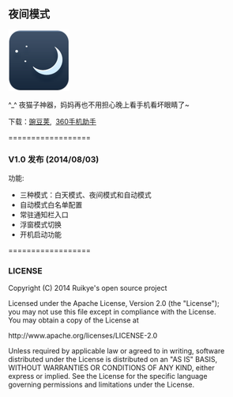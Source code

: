 <h2>夜间模式</h2>

<img src="res/drawable-hdpi/ic_launcher.png"/>

^_^   夜猫子神器，妈妈再也不用担心晚上看手机看坏眼睛了~

下载：<a href="http://www.wandoujia.com/apps/com.awaysoft.nightlymode">豌豆荚</a>,&nbsp;&nbsp;<a href="http://zhushou.360.cn/detail/index/soft_id/1906239?recrefer=SE_D_%E5%A4%9C%E9%97%B4%E6%A8%A1%E5%BC%8F">360手机助手</a>

<!-- 插入新版本 -->

==================
<h3>V1.0 发布 (2014/08/03)</h3>
<p><p>功能:</p>
<ul>
  <li>三种模式：白天模式、夜间模式和自动模式</li>
  <li>自动模式白名单配置</li>
  <li>常驻通知栏入口</li>
  <li>浮窗模式切换</li>
  <li>开机启动功能</li>
</ul></p>

==================
<h3>LICENSE</h3>
<p><p>Copyright (C) 2014 Ruikye's open source project</p>
   Licensed under the Apache License, Version 2.0 (the "License");<br/>
   you may not use this file except in compliance with the License.<br/>
   You may obtain a copy of the License at<br><p>
       http://www.apache.org/licenses/LICENSE-2.0</p><p>
  Unless required by applicable law or agreed to in writing, software<br/>
  distributed under the License is distributed on an "AS IS" BASIS,<br/>
  WITHOUT WARRANTIES OR CONDITIONS OF ANY KIND, either<br/> express or implied.
  See the License for the specific language <br/>governing permissions and
  limitations under the License.</p>
</p>
